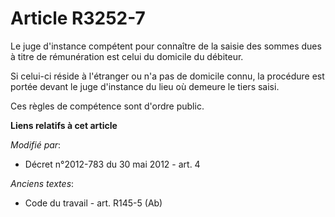 # Article R3252-7

Le juge d'instance compétent pour connaître de la saisie des sommes dues à titre de rémunération est celui du domicile du
débiteur.

Si celui-ci réside à l'étranger ou n'a pas de domicile connu, la procédure est portée devant le juge d'instance du lieu où
demeure le tiers saisi.

Ces règles de compétence sont d'ordre public.

**Liens relatifs à cet article**

_Modifié par_:

  - Décret n°2012-783 du 30 mai 2012 - art. 4

_Anciens textes_:

  - Code du travail - art. R145-5 (Ab)
